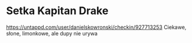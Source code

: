 # Setka Kapitan Drake
https://untappd.com/user/danielskowronski/checkin/927713253
Ciekawe, słone, limonkowe, ale dupy nie urywa